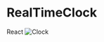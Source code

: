 # RealTimeClock
React
![Clock](https://github.com/user-attachments/assets/6f034fbb-c9c3-480a-947b-1ee3613af68a)

